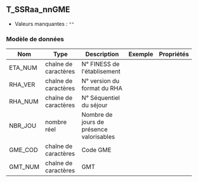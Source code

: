 <!-- SPDX-License-Identifier: MPL-2.0 -->
## T_SSRaa_nnGME

- Valeurs manquantes : `""`

### Modèle de données

|Nom|Type|Description|Exemple|Propriétés|
|-|-|-|-|-|
|ETA_NUM|chaîne de caractères|N° FINESS de l'établisement|||
|RHA_VER|chaîne de caractères|N° version du format du RHA|||
|RHA_NUM|chaîne de caractères|N° Séquentiel du séjour|||
|NBR_JOU|nombre réel|Nombre de jours de présence valorisables|||
|GME_COD|chaîne de caractères|Code GME|||
|GMT_NUM|chaîne de caractères|GMT|||
